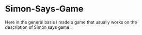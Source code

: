 # Simon-Says-Game
Here in the general basis I made a game that usually works on the description of Simon says game .
